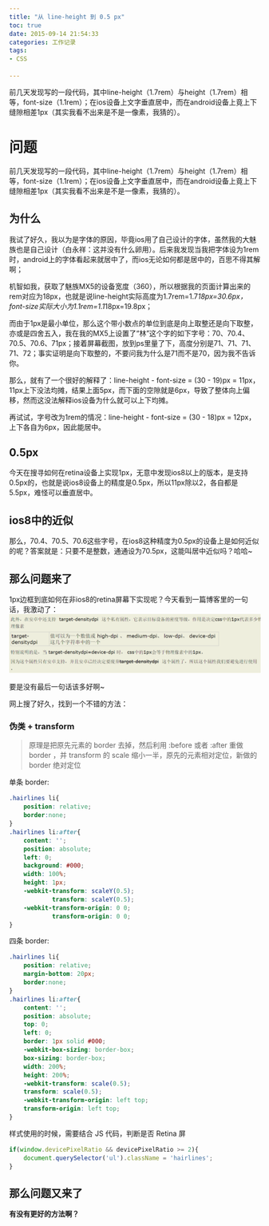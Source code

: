 ```yaml
---
title: "从 line-height 到 0.5 px"
toc: true
date: 2015-09-14 21:54:33
categories: 工作记录
tags:
- CSS

---
```


前几天发现写的一段代码，其中line-height（1.7rem）与height（1.7rem）相等，font-size（1.1rem）；在ios设备上文字垂直居中，而在android设备上竟上下缝隙相差1px（其实我看不出来是不是一像素，我猜的）。

<!-- more -->

# 问题
前几天发现写的一段代码，其中line-height（1.7rem）与height（1.7rem）相等，font-size（1.1rem）；在ios设备上文字垂直居中，而在android设备上竟上下缝隙相差1px（其实我看不出来是不是一像素，我猜的）。

## 为什么

我试了好久，我以为是字体的原因，毕竟ios用了自己设计的字体，虽然我的大魅族也是自己设计（白永祥：这并没有什么卵用）。后来我发现当我把字体设为1rem时，android上的字体看起来就居中了，而ios无论如何都是居中的，百思不得其解啊；

机智如我，获取了魅族MX5的设备宽度（360），所以根据我的页面计算出来的rem对应为18px，也就是说line-height实际高度为1.7rem=1.7*18px=30.6px，font-size实际大小为1.1rem=1.1*18px=19.8px；

而由于1px是最小单位，那么这个带小数点的单位到底是向上取整还是向下取整，亦或是四舍五入，我在我的MX5上设置了“林”这个字的如下字号：70、70.4、70.5、70.6、71px；接着屏幕截图，放到ps里量了下，高度分别是71、71、71、71、72；事实证明是向下取整的，不要问我为什么是71而不是70，因为我不告诉你。

那么，就有了一个很好的解释了：line-height - font-size = (30 - 19)px = 11px，11px上下没法均摊，结果上面5px，而下面的空隙就是6px，导致了整体向上偏移，然而这没法解释ios设备为什么就可以上下均摊。

再试试，字号改为1rem的情况：line-height - font-size = (30 - 18)px = 12px，上下各自为6px，因此能居中。

## 0.5px

今天在搜寻如何在retina设备上实现1px，无意中发现ios8以上的版本，是支持0.5px的，也就是说ios8设备上的精度是0.5px，所以11px除以2，各自都是5.5px，难怪可以垂直居中。

## ios8中的近似

那么，70.4、70.5、70.6这些字号，在ios8这种精度为0.5px的设备上是如何近似的呢？答案就是：只要不是整数，通通设为70.5px，这能叫居中近似吗？哈哈~

## 那么问题来了

1px边框到底如何在非ios8的retina屏幕下实现呢？今天看到一篇博客里的一句话，我激动了：![被嫌弃的target-densitydpi属性](/post-img/0.5px.png)

要是没有最后一句话该多好啊~

网上搜了好久，找到一个不错的方法：
### 伪类 + transform
>原理是把原先元素的 border 去掉，然后利用 :before 或者 :after 重做 border ，并 transform 的 scale 缩小一半，原先的元素相对定位，新做的 border 绝对定位

单条 border:

```css
.hairlines li{
    position: relative;
    border:none;
}
.hairlines li:after{
    content: '';
    position: absolute;
    left: 0;
    background: #000;
    width: 100%;
    height: 1px;
    -webkit-transform: scaleY(0.5);
            transform: scaleY(0.5);
    -webkit-transform-origin: 0 0;
            transform-origin: 0 0;
}
```

四条 border:

```css
.hairlines li{
    position: relative;
    margin-bottom: 20px;
    border:none;
}
.hairlines li:after{
    content: '';
    position: absolute;
    top: 0;
    left: 0;
    border: 1px solid #000;
    -webkit-box-sizing: border-box;
    box-sizing: border-box;
    width: 200%;
    height: 200%;
    -webkit-transform: scale(0.5);
    transform: scale(0.5);
    -webkit-transform-origin: left top;
    transform-origin: left top;
}
```

样式使用的时候，需要结合 JS 代码，判断是否 Retina 屏

```javascript
if(window.devicePixelRatio && devicePixelRatio >= 2){
    document.querySelector('ul').className = 'hairlines';
}
```
## 那么问题又来了
**有没有更好的方法啊？**
